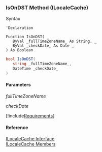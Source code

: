 ﻿### IsOnDST Method (ILocaleCache)

Syntax

```vbnet
'Declaration

Function IsOnDST( _
   ByVal _fullTimeZoneName_ As String, _
   ByVal _checkDate_ As Date _
) As Boolean
```

```csharp
bool IsOnDST( 
   string _fullTimeZoneName_,
   DateTime _checkDate_
)
```

#### Parameters

_fullTimeZoneName_

_checkDate_

[!include[Requirements](../partials/requirements.md)]

#### Reference

[ILocaleCache Interface](fcSDK~FChoice.Foundation.Clarify.ILocaleCache.md)  
[ILocaleCache Members](fcSDK~FChoice.Foundation.Clarify.ILocaleCache_members.md)